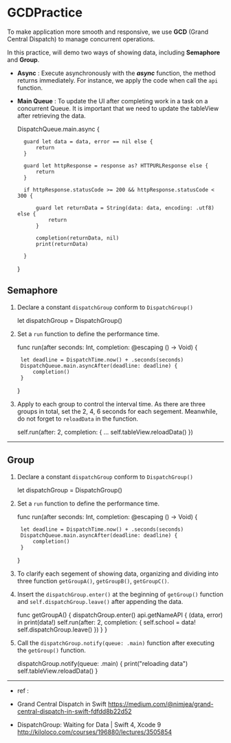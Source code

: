 # GCDPractice

To make application more smooth and responsive, we use **GCD** (Grand Central Dispatch) to manage concurrent operations.

In this practice, will demo two ways of showing data, including **Semaphore** and **Group**.

* **Async** : Execute asynchronously with the ***async*** function, the method returns immediately. For instance, we apply the code when call the `api` function.

* **Main Queue** : To update the UI after completing work in a task on a concurrent Queue. It is important that we need to update the tableView after retrieving the data.



    DispatchQueue.main.async {

        guard let data = data, error == nil else {
            return
        }

        guard let httpResponse = response as? HTTPURLResponse else {
            return
        }

        if httpResponse.statusCode >= 200 && httpResponse.statusCode < 300 {

            guard let returnData = String(data: data, encoding: .utf8) else {
                return
            }

            completion(returnData, nil)
            print(returnData)

        }
    }


## Semaphore ##

1. Declare a constant `dispatchGroup` conform to `DispatchGroup()`


    let dispatchGroup = DispatchGroup()



2. Set a `run` function to define the performance time.



    func run(after seconds: Int, completion: @escaping () -> Void) {

        let deadline = DispatchTime.now() + .seconds(seconds)
        DispatchQueue.main.asyncAfter(deadline: deadline) {
            completion()
        }

    }



3. Apply to each group to control the interval time.
   As there are three groups in total, set the 2, 4, 6 seconds for each segement.
   Meanwhile, do not forget to `reloadData` in the function.


    self.run(after: 2, completion: {
        ...
        self.tableView.reloadData()
    })



--------


## Group ##

1. Declare a constant `dispatchGroup` conform to `DispatchGroup()`


    let dispatchGroup = DispatchGroup()



2. Set a `run` function to define the performance time.



    func run(after seconds: Int, completion: @escaping () -> Void) {

        let deadline = DispatchTime.now() + .seconds(seconds)
        DispatchQueue.main.asyncAfter(deadline: deadline) {
            completion()
        }

    }



3. To clarify each segement of showing data, organizing and dividing into three function `getGroupA()`, `getGroupB()`, `getGroupC()`.

4. Insert the `dispatchGroup.enter()` at the beginning of `getGroup()` function and `self.dispatchGroup.leave()` after appending the data.


    func getGroupA() {
        dispatchGroup.enter()
        api.getNameAPI { (data, error) in
            print(data!)
            self.run(after: 2, completion: {
                self.school = data!
                self.dispatchGroup.leave()
            })
        }
    }


5. Call the `dispatchGroup.notify(queue: .main)` function after executing the `getGroup()` function.


    dispatchGroup.notify(queue: .main) {
        print("reloading data")
        self.tableView.reloadData()
    }


- - -

* ref :

 - Grand Central Dispatch in Swift
https://medium.com/@nimjea/grand-central-dispatch-in-swift-fdfdd8b22d52

 - DispatchGroup: Waiting for Data | Swift 4, Xcode 9
http://kiloloco.com/courses/196880/lectures/3505854

